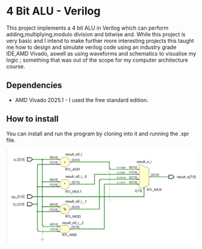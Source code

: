 # 4 Bit ALU - Verilog

This project implements a 4 bit ALU in Verilog which can perform adding,multiplying,modulo division and bitwise and. While this project is very basic and I intend to make further more interesting projects this taught me how to design and simulate verilog code using an industry grade IDE,AMD Vivado, aswell as using waveforms and schematics to visualise my logic ; something that was out of the scope for my computer architecture course.

## Dependencies

- AMD Vivado 2025.1 - I used the free standard edition.

## How to install

You can install and run the program by cloning into it and running the .xpr file.

![4 bit ALU schematic](/Images/4bit_alu.jpg)
